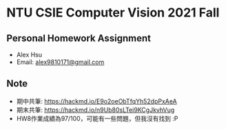 # NTU CSIE Computer Vision 2021 Fall
## Personal Homework Assignment
- Alex Hsu
- Email: alex9810171@gmail.com

## Note
- 期中共筆: https://hackmd.io/E9o2oeObTfqYh52dpPxAeA
- 期末共筆: https://hackmd.io/n9Ub80sLTei9KCgJkvhVug
- HW8作業成績為97/100，可能有一些問題，但我沒有找到 :P
